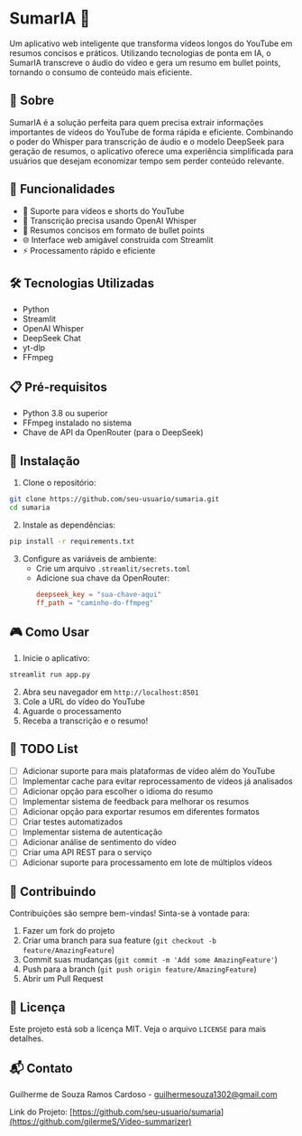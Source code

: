 # SumarIA 🤖

Um aplicativo web inteligente que transforma vídeos longos do YouTube em resumos concisos e práticos. Utilizando tecnologias de ponta em IA, o SumarIA transcreve o áudio do vídeo e gera um resumo em bullet points, tornando o consumo de conteúdo mais eficiente.

## 🌟 Sobre

SumarIA é a solução perfeita para quem precisa extrair informações importantes de vídeos do YouTube de forma rápida e eficiente. Combinando o poder do Whisper para transcrição de áudio e o modelo DeepSeek para geração de resumos, o aplicativo oferece uma experiência simplificada para usuários que desejam economizar tempo sem perder conteúdo relevante.

## 🚀 Funcionalidades

- 🎥 Suporte para vídeos e shorts do YouTube
- 🎯 Transcrição precisa usando OpenAI Whisper
- 📝 Resumos concisos em formato de bullet points
- 🌐 Interface web amigável construída com Streamlit
- ⚡ Processamento rápido e eficiente

## 🛠️ Tecnologias Utilizadas

- Python
- Streamlit
- OpenAI Whisper
- DeepSeek Chat
- yt-dlp
- FFmpeg

## 📋 Pré-requisitos

- Python 3.8 ou superior
- FFmpeg instalado no sistema
- Chave de API da OpenRouter (para o DeepSeek)

## 🔧 Instalação

1. Clone o repositório:
```bash
git clone https://github.com/seu-usuario/sumaria.git
cd sumaria
```

2. Instale as dependências:
```bash
pip install -r requirements.txt
```

3. Configure as variáveis de ambiente:
   - Crie um arquivo `.streamlit/secrets.toml`
   - Adicione sua chave da OpenRouter:
     ```toml
     deepseek_key = "sua-chave-aqui"
     ff_path = "caminho-do-ffmpeg"
     ```

## 🎮 Como Usar

1. Inicie o aplicativo:
```bash
streamlit run app.py
```

2. Abra seu navegador em `http://localhost:8501`
3. Cole a URL do vídeo do YouTube
4. Aguarde o processamento
5. Receba a transcrição e o resumo!

## 📝 TODO List

- [ ] Adicionar suporte para mais plataformas de vídeo além do YouTube
- [ ] Implementar cache para evitar reprocessamento de vídeos já analisados
- [ ] Adicionar opção para escolher o idioma do resumo
- [ ] Implementar sistema de feedback para melhorar os resumos
- [ ] Adicionar opção para exportar resumos em diferentes formatos
- [ ] Criar testes automatizados
- [ ] Implementar sistema de autenticação
- [ ] Adicionar análise de sentimento do vídeo
- [ ] Criar uma API REST para o serviço
- [ ] Adicionar suporte para processamento em lote de múltiplos vídeos

## 🤝 Contribuindo

Contribuições são sempre bem-vindas! Sinta-se à vontade para:

1. Fazer um fork do projeto
2. Criar uma branch para sua feature (`git checkout -b feature/AmazingFeature`)
3. Commit suas mudanças (`git commit -m 'Add some AmazingFeature'`)
4. Push para a branch (`git push origin feature/AmazingFeature`)
5. Abrir um Pull Request

## 📄 Licença

Este projeto está sob a licença MIT. Veja o arquivo `LICENSE` para mais detalhes.

## 📬 Contato

Guilherme de Souza Ramos Cardoso - guilhermesouza1302@gmail.com

Link do Projeto: [https://github.com/seu-usuario/sumaria](https://github.com/gilermeS/Video-summarizer)
